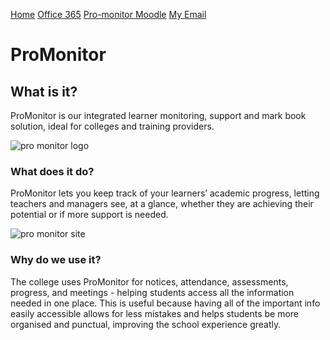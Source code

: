[Home](docs/home.md)  [Office 365](docs/office.md)  [ Pro-monitor ](docs/promonitor.md)  [Moodle](docs/moodle.md)  [My Email](docs/SomeTtuffontheMyEmailSection.md)

# **ProMonitor**
## **What is it?**
ProMonitor is our integrated learner monitoring, support and mark book solution, ideal for colleges and training providers. 

![pro monitor logo](https://th.bing.com/th/id/R.9bda6d92e3f7f1ce7a4c22397a573b4a?rik=R5EUf6R8BO0Rtg&riu=http%3a%2f%2filp.bsdc.ac.uk%2fimages%2fpromonitor.png&ehk=lJ%2f6kKx2pS2J1jGZ7dzQMzKnlR%2bxvvbpuriOzov8Py0%3d&risl=&pid=ImgRaw&r=0)
### **What does it do?**
ProMonitor lets you keep track of your learners’ academic progress, letting teachers and managers see, at a glance, whether they are achieving their potential or if more support is needed.

![pro monitor site](https://i.ytimg.com/vi/TiKyP7q6K3I/maxresdefault.jpg)
### **Why do we use it?**
The college uses ProMonitor for notices, attendance, assessments, progress, and meetings - helping students access all the information needed in one place. This is useful because having all of the important info easily accessible allows for less mistakes and helps students be more organised and punctual, improving the school experience greatly.